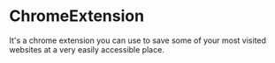 # ChromeExtension
It's a chrome extension you can use to save some of your most visited websites at a very easily accessible place.

